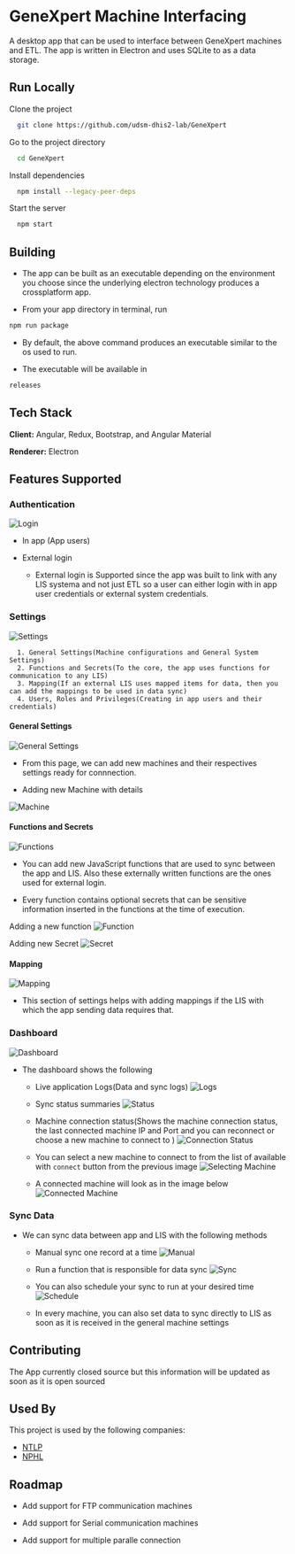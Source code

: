 # GeneXpert Machine Interfacing

A desktop app that can be used to interface between GeneXpert machines and ETL. The app is written in Electron and uses SQLite to as a data storage.

## Run Locally

Clone the project

```bash
  git clone https://github.com/udsm-dhis2-lab/GeneXpert
```

Go to the project directory

```bash
  cd GeneXpert
```

Install dependencies

```bash
  npm install --legacy-peer-deps
```

Start the server

```bash
  npm start
```

## Building

- The app can be built as an executable depending on the environment you choose since the underlying electron technology produces a crossplatform app.

- From your app directory in terminal, run

```bash
npm run package
```

- By default, the above command produces an executable similar to the os used to run.

- The executable will be available in

```bash
releases
```

## Tech Stack

**Client:** Angular, Redux, Bootstrap, and Angular Material

**Renderer:** Electron

## Features Supported

### Authentication

![Login](./docs/images/login.png)

- In app (App users)

- External login
  - External login is Supported since the app was built to link with any LIS systema and not just ETL so a user can either login with in app user credentials or external system credentials.

### Settings

![Settings](./docs/images/settings.png)

      1. General Settings(Machine configurations and General System Settings)
      2. Functions and Secrets(To the core, the app uses functions for communication to any LIS)
      3. Mapping(If an external LIS uses mapped items for data, then you can add the mappings to be used in data sync)
      4. Users, Roles and Privileges(Creating in app users and their credentials)

#### General Settings

![General Settings](./docs/images/general-settings.png)

- From this page, we can add new machines and their respectives settings ready for connnection.

- Adding new Machine with details

![Machine](./docs/images/machine.png)

#### Functions and Secrets

![Functions](./docs/images/functions.png)

- You can add new JavaScript functions that are used to sync between the app and LIS. Also these externally written functions are the ones used for external login.

- Every function contains optional secrets that can be sensitive information inserted in the functions at the time of execution.

Adding a new function
![Function](./docs/images/function.png)

Adding new Secret
![Secret](./docs/images/secret.png)

#### Mapping

![Mapping](./docs/images/mappings.png)

- This section of settings helps with adding mappings if the LIS with which the app sending data requires that.

### Dashboard

![Dashboard](./docs/images/dashboard.png)

- The dashboard shows the following

  - Live application Logs(Data and sync logs)
    ![Logs](./docs/images/logs.png)
  - Sync status summaries
    ![Status](./docs/images/status.png)

  - Machine connection status(Shows the machine connection status, the last connected machine IP and Port and you can reconnect or choose a new machine to connect to )
    ![Connection Status](./docs/images/conn.png)

  - You can select a new machine to connect to from the list of available with `connect` button from the previous image
    ![Selecting Machine](./docs/images/select.png)

  - A connected machine will look as in the image below
    ![Connected Machine](./docs/images/connected.png)

### Sync Data

- We can sync data between app and LIS with the following methods

  - Manual sync one record at a time
    ![Manual](./docs/images/manual.png)

  - Run a function that is responsible for data sync
    ![Sync](./docs/images/sync.png)
  - You can also schedule your sync to run at your desired time
    ![Schedule](./docs/images/schedule.png)

  - In every machine, you can also set data to sync directly to LIS as soon as it is received in the general machine settings

## Contributing

The App currently closed source but this information will be updated as soon as it is open sourced

## Used By

This project is used by the following companies:

- [NTLP](https://ntlp.go.tz/)
- [NPHL](https://nphl.go.tz)

## Roadmap

- Add support for FTP communication machines

- Add support for Serial communication machines

- Add support for multiple paralle connection
